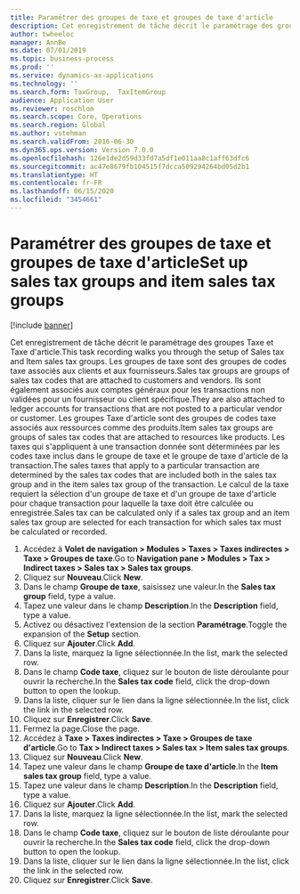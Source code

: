 ```yaml
---
title: Paramétrer des groupes de taxe et groupes de taxe d'article
description: Cet enregistrement de tâche décrit le paramétrage des groupes Taxe et Taxe d'article.
author: twheeloc
manager: AnnBe
ms.date: 07/01/2019
ms.topic: business-process
ms.prod: ''
ms.service: dynamics-ax-applications
ms.technology: ''
ms.search.form: TaxGroup,  TaxItemGroup
audience: Application User
ms.reviewer: roschlom
ms.search.scope: Core, Operations
ms.search.region: Global
ms.author: vstehman
ms.search.validFrom: 2016-06-30
ms.dyn365.ops.version: Version 7.0.0
ms.openlocfilehash: 126e1de2d59d33fd7a5df1e011aa8c1aff63dfc6
ms.sourcegitcommit: ac47e8679fb104515f7dcca509294264bd05d2b1
ms.translationtype: HT
ms.contentlocale: fr-FR
ms.lasthandoff: 06/15/2020
ms.locfileid: "3454661"
---
```

# <a name="set-up-sales-tax-groups-and-item-sales-tax-groups"></a><span data-ttu-id="0aa8a-103">Paramétrer des groupes de taxe et groupes de taxe d'article</span><span class="sxs-lookup"><span data-stu-id="0aa8a-103">Set up sales tax groups and item sales tax groups</span></span>

[!include [banner](../../includes/banner.md)]

<span data-ttu-id="0aa8a-104">Cet enregistrement de tâche décrit le paramétrage des groupes Taxe et Taxe d'article.</span><span class="sxs-lookup"><span data-stu-id="0aa8a-104">This task recording walks you through the setup of Sales tax and Item sales tax groups.</span></span> <span data-ttu-id="0aa8a-105">Les groupes de taxe sont des groupes de codes taxe associés aux clients et aux fournisseurs.</span><span class="sxs-lookup"><span data-stu-id="0aa8a-105">Sales tax groups are groups of sales tax codes that are attached to customers and vendors.</span></span> <span data-ttu-id="0aa8a-106">Ils sont également associés aux comptes généraux pour les transactions non validées pour un fournisseur ou client spécifique.</span><span class="sxs-lookup"><span data-stu-id="0aa8a-106">They are also attached to ledger accounts for transactions that are not posted to a particular vendor or customer.</span></span>  <span data-ttu-id="0aa8a-107">Les groupes Taxe d'article sont des groupes de codes taxe associés aux ressources comme des produits.</span><span class="sxs-lookup"><span data-stu-id="0aa8a-107">Item sales tax groups are groups of sales tax codes that are attached to resources like products.</span></span>  <span data-ttu-id="0aa8a-108">Les taxes qui s'appliquent à une transaction donnée sont déterminées par les codes taxe inclus dans le groupe de taxe et le groupe de taxe d'article de la transaction.</span><span class="sxs-lookup"><span data-stu-id="0aa8a-108">The sales taxes that apply to a particular transaction are determined by the sales tax codes that are included both in the sales tax group and in the item sales tax group of the transaction.</span></span>  <span data-ttu-id="0aa8a-109">Le calcul de la taxe requiert la sélection d'un groupe de taxe et d'un groupe de taxe d'article pour chaque transaction pour laquelle la taxe doit être calculée ou enregistrée.</span><span class="sxs-lookup"><span data-stu-id="0aa8a-109">Sales tax can be calculated only if a sales tax group and an item sales tax group are selected for each transaction for which sales tax must be calculated or recorded.</span></span>  

1. <span data-ttu-id="0aa8a-110">Accédez à **Volet de navigation > Modules > Taxes > Taxes indirectes > Taxe > Groupes de taxe**.</span><span class="sxs-lookup"><span data-stu-id="0aa8a-110">Go to **Navigation pane > Modules > Tax > Indirect taxes > Sales tax > Sales tax groups**.</span></span>
2. <span data-ttu-id="0aa8a-111">Cliquez sur **Nouveau**.</span><span class="sxs-lookup"><span data-stu-id="0aa8a-111">Click **New**.</span></span>
3. <span data-ttu-id="0aa8a-112">Dans le champ **Groupe de taxe**, saisissez une valeur.</span><span class="sxs-lookup"><span data-stu-id="0aa8a-112">In the **Sales tax group** field, type a value.</span></span>
4. <span data-ttu-id="0aa8a-113">Tapez une valeur dans le champ **Description**.</span><span class="sxs-lookup"><span data-stu-id="0aa8a-113">In the **Description** field, type a value.</span></span>
5. <span data-ttu-id="0aa8a-114">Activez ou désactivez l'extension de la section **Paramétrage**.</span><span class="sxs-lookup"><span data-stu-id="0aa8a-114">Toggle the expansion of the **Setup** section.</span></span>
6. <span data-ttu-id="0aa8a-115">Cliquez sur **Ajouter**.</span><span class="sxs-lookup"><span data-stu-id="0aa8a-115">Click **Add**.</span></span>
7. <span data-ttu-id="0aa8a-116">Dans la liste, marquez la ligne sélectionnée.</span><span class="sxs-lookup"><span data-stu-id="0aa8a-116">In the list, mark the selected row.</span></span>
8. <span data-ttu-id="0aa8a-117">Dans le champ **Code taxe**, cliquez sur le bouton de liste déroulante pour ouvrir la recherche.</span><span class="sxs-lookup"><span data-stu-id="0aa8a-117">In the **Sales tax code** field, click the drop-down button to open the lookup.</span></span>
9. <span data-ttu-id="0aa8a-118">Dans la liste, cliquer sur le lien dans la ligne sélectionnée.</span><span class="sxs-lookup"><span data-stu-id="0aa8a-118">In the list, click the link in the selected row.</span></span>
10. <span data-ttu-id="0aa8a-119">Cliquez sur **Enregistrer**.</span><span class="sxs-lookup"><span data-stu-id="0aa8a-119">Click **Save**.</span></span>
11. <span data-ttu-id="0aa8a-120">Fermez la page.</span><span class="sxs-lookup"><span data-stu-id="0aa8a-120">Close the page.</span></span>
12. <span data-ttu-id="0aa8a-121">Accédez à **Taxe > Taxes indirectes > Taxe > Groupes de taxe d'article**.</span><span class="sxs-lookup"><span data-stu-id="0aa8a-121">Go to **Tax > Indirect taxes > Sales tax > Item sales tax groups**.</span></span>
13. <span data-ttu-id="0aa8a-122">Cliquez sur **Nouveau**.</span><span class="sxs-lookup"><span data-stu-id="0aa8a-122">Click **New**.</span></span>
14. <span data-ttu-id="0aa8a-123">Tapez une valeur dans le champ **Groupe de taxe d'article**.</span><span class="sxs-lookup"><span data-stu-id="0aa8a-123">In the **Item sales tax group** field, type a value.</span></span>
15. <span data-ttu-id="0aa8a-124">Tapez une valeur dans le champ **Description**.</span><span class="sxs-lookup"><span data-stu-id="0aa8a-124">In the **Description** field, type a value.</span></span>
16. <span data-ttu-id="0aa8a-125">Cliquez sur **Ajouter**.</span><span class="sxs-lookup"><span data-stu-id="0aa8a-125">Click **Add**.</span></span>
17. <span data-ttu-id="0aa8a-126">Dans la liste, marquez la ligne sélectionnée.</span><span class="sxs-lookup"><span data-stu-id="0aa8a-126">In the list, mark the selected row.</span></span>
18. <span data-ttu-id="0aa8a-127">Dans le champ **Code taxe**, cliquez sur le bouton de liste déroulante pour ouvrir la recherche.</span><span class="sxs-lookup"><span data-stu-id="0aa8a-127">In the **Sales tax code** field, click the drop-down button to open the lookup.</span></span>
19. <span data-ttu-id="0aa8a-128">Dans la liste, cliquer sur le lien dans la ligne sélectionnée.</span><span class="sxs-lookup"><span data-stu-id="0aa8a-128">In the list, click the link in the selected row.</span></span>
20. <span data-ttu-id="0aa8a-129">Cliquez sur **Enregistrer**.</span><span class="sxs-lookup"><span data-stu-id="0aa8a-129">Click **Save**.</span></span>

